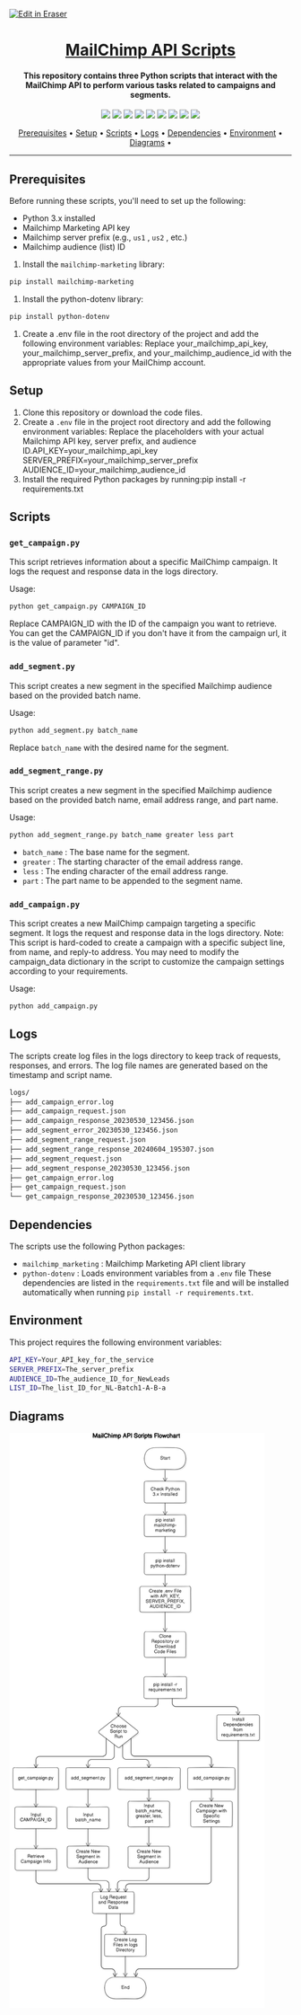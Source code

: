 <p><a target="_blank" href="https://app.eraser.io/workspace/Lh3VRw97MxtTtBm1XpZd" id="edit-in-eraser-github-link"><img alt="Edit in Eraser" src="https://firebasestorage.googleapis.com/v0/b/second-petal-295822.appspot.com/o/images%2Fgithub%2FOpen%20in%20Eraser.svg?alt=media&amp;token=968381c8-a7e7-472a-8ed6-4a6626da5501"></a></p>

<h1 align="center"><a href="https://github.com/ronknight/mailchimp-api">MailChimp API Scripts</a></h1>
<h4 align="center">This repository contains three Python scripts that interact with the MailChimp API to perform various tasks related to campaigns and segments.</h4>

<p align="center">
<a href="https://twitter.com/PinoyITSolution"><img src="https://img.shields.io/twitter/follow/PinoyITSolution?style=social"></a>
<a href="https://github.com/ronknight?tab=followers"><img src="https://img.shields.io/github/followers/ronknight?style=social"></a>
<a href="https://github.com/ronknight/ronknight/stargazers"><img src="https://img.shields.io/github/stars/BEPb/BEPb.svg?logo=github"></a>
<a href="https://github.com/ronknight/ronknight/network/members"><img src="https://img.shields.io/github/forks/BEPb/BEPb.svg?color=blue&logo=github"></a>
  <a href="https://youtube.com/@PinoyITSolution"><img src="https://img.shields.io/youtube/channel/subscribers/UCeoETAlg3skyMcQPqr97omg"></a>
<a href="https://github.com/ronknight/mailchimp-api/issues"><img src="https://img.shields.io/badge/contributions-welcome-brightgreen.svg?style=flat"></a>
<a href="https://github.com/ronknight/mailchimp-api/blob/master/LICENSE"><img src="https://img.shields.io/badge/License-MIT-yellow.svg"></a>
<a href="#"><img src="https://img.shields.io/badge/Made%20with-Python-1f425f.svg"></a>
<a href="https://github.com/ronknight"><img src="https://img.shields.io/badge/Made%20with%20%F0%9F%A4%8D%20by%20-%20Ronknight%20-%20red"></a>
</p>

<p align="center">
  <a href="#prerequisites">Prerequisites</a> •
  <a href="#setup">Setup</a> •
  <a href="#scripts">Scripts</a> •
  <a href="#logs">Logs</a> •
  <a href="#dependencies">Dependencies</a> •
  <a href="#environment">Environment</a> •
  <a href="#diagrams">Diagrams</a> •
</p>

---

## Prerequisites
Before running these scripts, you'll need to set up the following:

- Python 3.x installed
- Mailchimp Marketing API key
- Mailchimp server prefix (e.g., `us1` , `us2` , etc.)
- Mailchimp audience (list) ID
1. Install the `mailchimp-marketing`  library:
```bash
pip install mailchimp-marketing
```
1. Install the python-dotenv library:
```bash
pip install python-dotenv
```
1. Create a .env file in the root directory of the project and add the following environment variables:
Replace your_mailchimp_api_key, your_mailchimp_server_prefix, and your_mailchimp_audience_id with the appropriate values from your MailChimp account.

## Setup
1. Clone this repository or download the code files.
2. Create a `.env`  file in the project root directory and add the following environment variables: Replace the placeholders with your actual Mailchimp API key, server prefix, and audience ID.API_KEY=your_mailchimp_api_key
SERVER_PREFIX=your_mailchimp_server_prefix
AUDIENCE_ID=your_mailchimp_audience_id
3. Install the required Python packages by running:pip install -r requirements.txt

## Scripts
### `get_campaign.py` 
This script retrieves information about a specific MailChimp campaign. It logs the request and response data in the logs directory.

Usage:

```bash
python get_campaign.py CAMPAIGN_ID
```
Replace CAMPAIGN_ID with the ID of the campaign you want to retrieve. You can get the CAMPAIGN_ID if you don't have it from the campaign url, it is the value of parameter "id".

### `add_segment.py` 
This script creates a new segment in the specified Mailchimp audience based on the provided batch name.

Usage:

```bash
python add_segment.py batch_name
```
Replace `batch_name` with the desired name for the segment.

### `add_segment_range.py` 
This script creates a new segment in the specified Mailchimp audience based on the provided batch name, email address range, and part name.

Usage:

```bash
python add_segment_range.py batch_name greater less part
```
- `batch_name` : The base name for the segment.
- `greater` : The starting character of the email address range.
- `less` : The ending character of the email address range.
- `part` : The part name to be appended to the segment name.
### `add_campaign.py` 
This script creates a new MailChimp campaign targeting a specific segment. It logs the request and response data in the logs directory.
Note: This script is hard-coded to create a campaign with a specific subject line, from name, and reply-to address. You may need to modify the campaign_data dictionary in the script to customize the campaign settings according to your requirements.

Usage:

```bash
python add_campaign.py
```
## Logs
The scripts create log files in the logs directory to keep track of requests, responses, and errors. The log file names are generated based on the timestamp and script name.

```bash
logs/
├── add_campaign_error.log
├── add_campaign_request.json
├── add_campaign_response_20230530_123456.json
├── add_segment_error_20230530_123456.json
├── add_segment_range_request.json
├── add_segment_range_response_20240604_195307.json
├── add_segment_request.json
├── add_segment_response_20230530_123456.json
├── get_campaign_error.log
├── get_campaign_request.json
└── get_campaign_response_20230530_123456.json
```
## Dependencies
The scripts use the following Python packages:

- `mailchimp_marketing` : Mailchimp Marketing API client library
- `python-dotenv` : Loads environment variables from a `.env`  file
These dependencies are listed in the `requirements.txt` file and will be installed automatically when running `pip install -r requirements.txt`.

## Environment

This project requires the following environment variables:

```bash
API_KEY=Your_API_key_for_the_service
SERVER_PREFIX=The_server_prefix
AUDIENCE_ID=The_audience_ID_for_NewLeads
LIST_ID=The_list_ID_for_NL-Batch1-A-B-a
```

<!-- eraser-additional-content -->
## Diagrams
<!-- eraser-additional-files -->
<a href="/README-MailChimp API Scripts Flowchart-1.eraserdiagram" data-element-id="3QY7rmV6Rz3Kh75SquPbz"><img src="/.eraser/Lh3VRw97MxtTtBm1XpZd___3Jivg2tjMecMlrHwbIVIBR8f7U03___---diagram----bae7e67746269694449413830429fe3c-MailChimp-API-Scripts-Flowchart.png" alt="" data-element-id="3QY7rmV6Rz3Kh75SquPbz" /></a>
<!-- end-eraser-additional-files -->
<!-- end-eraser-additional-content -->
<!--- Eraser file: https://app.eraser.io/workspace/Lh3VRw97MxtTtBm1XpZd --->

